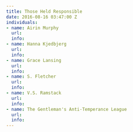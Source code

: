 ```yaml
---
title: Those Held Responsible
date: 2016-08-16 03:47:00 Z
individuals:
- name: Airin Murphy
  url: 
  info: 
- name: Hanna Kjedbjerg
  url: 
  info: 
- name: Grace Lansing
  url: 
  info: 
- name: S. Fletcher
  url: 
  info: 
- name: V.S. Ramstack
  url: 
  info: 
- name: The Gentleman's Anti-Temperance League
  url: 
  info: 
---
```


